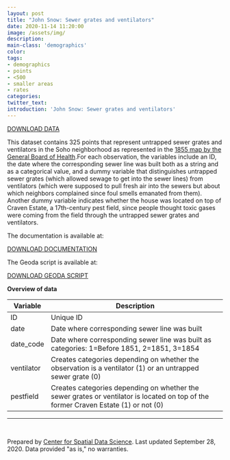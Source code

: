 ```yaml
---
layout: post
title: "John Snow: Sewer grates and ventilators"
date: 2020-11-14 11:20:00
image: /assets/img/
description:
main-class: 'demographics'
color:
tags:
- demographics
- points
- <500
- smaller areas
- rates
categories:
twitter_text:
introduction: 'John Snow: Sewer grates and ventilators'
---
```

<script>
  var map = L.map('map');
  L.tileLayer('https://api.tiles.mapbox.com/v4/{id}/{z}/{x}/{y}.png?access_token=pk.eyJ1IjoibWFwYm94IiwiYSI6ImNpejY4NXVycTA2emYycXBndHRqcmZ3N3gifQ.rJcFIG214AriISLbB6B5aw', { <!--this is the URL for the Nepal Geojson-->
		maxZoom: 18,
		attribution: 'Map data &copy; <a href="http://openstreetmap.org">OpenStreetMap</a> contributors, ' +
			'<a href="http://creativecommons.org/licenses/by-sa/2.0/">CC-BY-SA</a>, ' +
			'Imagery © <a href="http://mapbox.com">Mapbox</a>',
		id: 'mapbox.light'
	}).addTo(map);

  map.scrollWheelZoom.disable();
  map.touchZoom.disable();
  var enableMapInteraction = function () {
      map.scrollWheelZoom.enable();
      map.touchZoom.enable();
  }
  $('#map').on('click touch', enableMapInteraction);
$('#map').on('mouseout', function(){ map.scrollWheelZoom.disable();});

  var smallIcon = L.icon({
         iconUrl: 'http://www.hckrecruitment.nic.in/images/blue.png',
         iconSize: [16, 16], // size of the icon
         });

   function onEachFeature(feature, layer) {
     //console.log(feature);
     var txt = "";
     for (var fname in feature.properties) {
       txt += fname;
       txt += " : ";
       txt += feature.properties[fname];
       txt += "<br/>";
     }
     layer.bindPopup(txt);
   }

  // load GeoJSON from an external file
  $.getJSON("../data/sewergrates_ventilators.geojson",function(data){
    // add GeoJSON layer to the map once the file is loaded
    var geojsonMarkerOptions = {
    radius: 8,
    fillColor: "#0D0887",
    color: "#000",
    weight: 1,
    opacity: 1,
    fillOpacity: 0.8
};
var json = L.geoJson(data, {
      pointToLayer: function(feature, latlng) {
        
        return L.circleMarker(latlng, geojsonMarkerOptions);
      },
      onEachFeature: onEachFeature
    });
    json.addTo(map);
    map.fitBounds(json.getBounds());
  });

</script>

[DOWNLOAD DATA](../data/snow8.zip)

This dataset contains 325 points that represent untrapped sewer grates and ventilators in the Soho neighborhood as represented in the [1855 map by the General Board of Health](http://kora.matrix.msu.edu/files/21/120/15-78-1DF-22-1855-GBoH-BrSt-Map.pdf).For each observation, the variables include an ID, the date where the corresponding sewer line was built both as a string and as a categorical value, and a dummy variable that distinguishes untrapped sewer grates (which allowed sewage to get into the sewer lines) from ventilators (which were supposed to pull fresh air into the sewers but about which neighbors complained since foul smells emanated from them). Another dummy variable indicates whether the house was located on top of Craven Estate, a 17th-century pest field, since people thought toxic gases were coming from the field through the untrapped sewer grates and ventilators.

The documentation is available at:

[DOWNLOAD DOCUMENTATION](../data/snow_documentation.pdf)

The Geoda script is available at:

[DOWNLOAD GEODA SCRIPT](../data/geoda_scripts_snow.pdf)


**Overview of data**

|	Variable	| 	Description 	|
|---|---|				
|	ID 	|	Unique ID 	|
|	date 	|	Date where corresponding sewer line was built	|
|	date_code 	|	Date where corresponding sewer line was built as categories: 1=Before 1851, 2=1851, 3=1854	|
|	ventilator 	|	Creates categories depending on whether the observation is a ventilator (1) or an untrapped sewer grate (0)	|
| pestfield | Creates categories depending on whether the sewer grates or ventilator is located on top of the former Craven Estate (1) or not (0) |


* * * * *

<br />

Prepared by [Center for Spatial Data Science](https://spatial.uchicago.edu/). Last updated September 28, 2020. Data provided "as is," no warranties.

